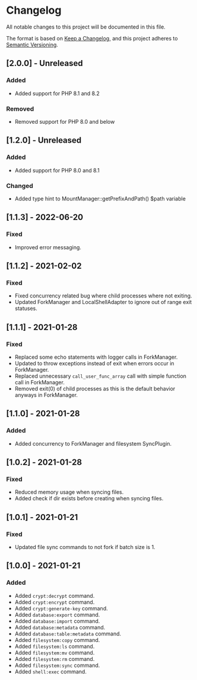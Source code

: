 # Changelog

All notable changes to this project will be documented in this file.

The format is based on [Keep a Changelog](https://keepachangelog.com/en/1.0.0/),
and this project adheres to [Semantic Versioning](https://semver.org/spec/v2.0.0.html).

## [2.0.0] - Unreleased

### Added

- Added support for PHP 8.1 and 8.2

### Removed

- Removed support for PHP 8.0 and below

## [1.2.0] - Unreleased

### Added

- Added support for PHP 8.0 and 8.1

### Changed

- Added type hint to MountManager::getPrefixAndPath() $path variable

## [1.1.3] - 2022-06-20

### Fixed

- Improved error messaging.

## [1.1.2] - 2021-02-02

### Fixed

- Fixed concurrency related bug where child processes where not exiting.
- Updated ForkManager and LocalShellAdapter to ignore out of range exit statuses.

## [1.1.1] - 2021-01-28

### Fixed

- Replaced some echo statements with logger calls in ForkManager.
- Updated to throw exceptions instead of exit when errors occur in ForkManager.
- Replaced unnecessary `call_user_func_array` call with simple function call in ForkManager.
- Removed exit(0) of child processes as this is the default behavior anyways in ForkManager.

## [1.1.0] - 2021-01-28

### Added

- Added concurrency to ForkManager and filesystem SyncPlugin.

## [1.0.2] - 2021-01-28

### Fixed

- Reduced memory usage when syncing files.
- Added check if dir exists before creating when syncing files.

## [1.0.1] - 2021-01-21

### Fixed

- Updated file sync commands to not fork if batch size is 1.

## [1.0.0] - 2021-01-21

### Added

- Added `crypt:decrypt` command.
- Added `crypt:encrypt` command.
- Added `crypt:generate-key` command.
- Added `database:export` command.
- Added `database:import` command.
- Added `database:metadata` command.
- Added `database:table:metadata` command.
- Added `filesystem:copy` command.
- Added `filesystem:ls` command.
- Added `filesystem:mv` command.
- Added `filesystem:rm` command.
- Added `filesystem:sync` command.
- Added `shell:exec` command.
